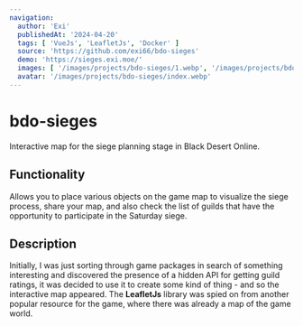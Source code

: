 ```yaml
---
navigation:
  author: 'Exi'
  publishedAt: '2024-04-20'
  tags: [ 'VueJs', 'LeafletJs', 'Docker' ]
  source: 'https://github.com/exi66/bdo-sieges'
  demo: 'https://sieges.exi.moe/'
  images: [ '/images/projects/bdo-sieges/1.webp', '/images/projects/bdo-sieges/2.webp' ]
  avatar: '/images/projects/bdo-sieges/index.webp'
---
```


# bdo-sieges

Interactive map for the siege planning stage in Black Desert Online.

## Functionality

Allows you to place various objects on the game map to visualize the siege process, share your map, and also
check the list of guilds that have the opportunity to participate in the Saturday siege.

## Description

Initially, I was just sorting through game packages in search of something interesting and discovered the presence of a
hidden API for getting guild ratings, it was decided to use it to create some kind of thing - and so the interactive
map appeared. The **LeafletJs** library was spied on from another popular resource for the game, where there was already
a map of the game world.
